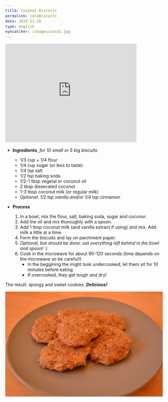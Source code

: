 ```yaml
---
title: Coconut Biscuits
permalink: cocoBiscuits
date: 2015-11-10
type: english
eyecatcher: /images/coco1.jpg
---
```


<iframe width="420" height="315" src="http://www.youtube.com/embed/cUrGOKJRk8Q" frameborder="0"
allowfullscreen></iframe>

* **Ingredients**, _for 10 small or 5 big biscuits_
  * 1/3 cup + 1/4 flour
  * 1/4 cup sugar (or less to taste)
  * 1/4 tsp salt
  * 1/2 tsp baking soda
  * 1/2-1 tbsp vegetal or coconut oil
  * 2 tbsp dissecated coconut
  * 1-3 tbsp coconut milk (or regular milk)
  * _Optional: 1/2 tsp vanilla and/or 1/4 tsp cinnamon_
 

* **Process**
  1. In a bowl, mix the flour, salt, baking soda, sugar and coconur.
  2. Add the oil and mix thoroughly with a spoon.
  3. Add 1 tbsp coconut milk (and vanilla extract if using) and mix. Add milk a little at a time.
  4. Form the biscuits and lay on parchment paper.
  5. _Optional, but should be done: eat everything left behind in the bowl and spoon!_ :)
  6. Cook in the microwave for about 90-120 seconds (time depends on the microwave so be careful!)
     - In the beggining the might look undercooked; let them sit for 10 minutes before eating. 
     - If overcooked, they get tough and dry! 

The result: spongy and sweet cookies. _**Delicious!**_


![CocoBiscuits](/images/coco1.jpg)
